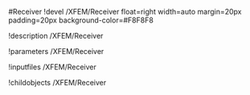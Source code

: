 <!-- MOOSE Object Documentation Stub: Remove this when content is added. -->
#Receiver
!devel /XFEM/Receiver float=right width=auto margin=20px padding=20px background-color=#F8F8F8

!description /XFEM/Receiver

!parameters /XFEM/Receiver

!inputfiles /XFEM/Receiver

!childobjects /XFEM/Receiver
